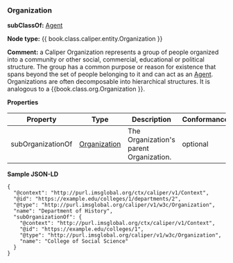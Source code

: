 ### Organization

__subClassOf:__ [Agent](./agent.md)

__Node type:__ {{ book.class.caliper.entity.Organization }}

__Comment:__ a Caliper Organization represents a group of people organized into a community or other social, commercial, educational or political structure.  The group has a common purpose or reason for existence that spans beyond the set of people belonging to it and can act as an [Agent](./agent.md). Organizations are often decomposable into hierarchical structures.  It is analogous to a {{book.class.org.Organization }}.

__Properties__

| Property | Type | Description | Conformance |
| -------- | ---- | ----------- | ----------- |
| subOrganizationOf | [Organization](./organization.md) | The Organization's parent Organization. | optional |

__Sample JSON-LD__

```JSONLD
{
  "@context": "http://purl.imsglobal.org/ctx/caliper/v1/Context",
  "@id": "https://example.edu/colleges/1/departments/2",
  "@type": "http://purl.imsglobal.org/caliper/v1/w3c/Organization",
  "name": "Department of History",
  "subOrganizationOf": {
    "@context": "http://purl.imsglobal.org/ctx/caliper/v1/Context",
    "@id": "https://example.edu/colleges/1",
    "@type": "http://purl.imsglobal.org/caliper/v1/w3c/Organization",
    "name": "College of Social Science"
  }
}
```